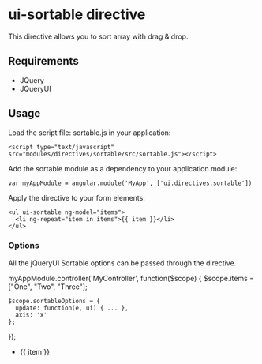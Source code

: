 # ui-sortable directive

This directive allows you to sort array with drag & drop.

## Requirements

- JQuery
- JQueryUI

## Usage

Load the script file: sortable.js in your application:

    <script type="text/javascript" src="modules/directives/sortable/src/sortable.js"></script>

Add the sortable module as a dependency to your application module:

    var myAppModule = angular.module('MyApp', ['ui.directives.sortable'])

Apply the directive to your form elements:

    <ul ui-sortable ng-model="items">
      <li ng-repeat="item in items">{{ item }}</li>
    </ul>

### Options

All the jQueryUI Sortable options can be passed through the directive.

  myAppModule.controller('MyController', function($scope) {
    $scope.items = ["One", "Two", "Three"];

    $scope.sortableOptions = {
      update: function(e, ui) { ... },
      axis: 'x'
    };
  });

  <ul ui-sortable="sortableOptions" ng-model="items">
    <li ng-repeat="item in items">{{ item }}</li>
  </ul>


